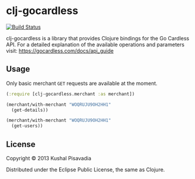 # clj-gocardless

[![Build Status](https://travis-ci.org/KushalP/clj-gocardless.png?branch=master)](https://travis-ci.org/KushalP/clj-gocardless)

clj-gocardless is a library that provides Clojure bindings for the Go
Cardless API. For a detailed explanation of the available operations
and parameters visit: https://gocardless.com/docs/api_guide

## Usage

Only basic merchant `GET` requests are available at the moment.

```clojure
(:require [clj-gocardless.merchant :as merchant])

(merchant/with-merchant "WOQRUJU9OH2HH1"
  (get-details))

(merchant/with-merchant "WOQRUJU9OH2HH1"
  (get-users))
```

## License

Copyright © 2013 Kushal Pisavadia

Distributed under the Eclipse Public License, the same as Clojure.

